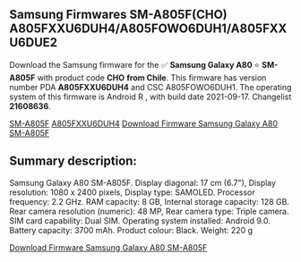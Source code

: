 <h2>Samsung Firmwares SM-A805F(CHO) A805FXXU6DUH4/A805FOWO6DUH1/A805FXXU6DUE2</h2>
Download the Samsung firmware for the ✅ <strong>Samsung Galaxy A80 </strong> ⭐ <strong>SM-A805F</strong> with product code <strong>CHO</strong> <strong> from Chile</strong>. This firmware has version number PDA <strong>A805FXXU6DUH4</strong> and CSC A805FOWO6DUH1. The operating system of this firmware is Android R , with build date 2021-09-17. Changelist <strong>21608636</strong>.


[SM-A805F](https://samfirm.shop/samsung/model/SM-A805F)
[A805FXXU6DUH4](https://samfirm.shop/samsung/pda/A805FXXU6DUH4)
[Download Firmware Samsung Galaxy A80 SM-A805F](https://samfirm.shop/samsung/firmware/457575)
<h2>Summary description:</h2>
<p>Samsung Galaxy A80 SM-A805F. Display diagonal: 17 cm (6.7"), Display resolution: 1080 x 2400 pixels, Display type: SAMOLED. Processor frequency: 2.2 GHz. RAM capacity: 8 GB, Internal storage capacity: 128 GB. Rear camera resolution (numeric): 48 MP, Rear camera type: Triple camera. SIM card capability: Dual SIM. Operating system installed: Android 9.0. Battery capacity: 3700 mAh. Product colour: Black. Weight: 220 g</p>


[Download Firmware Samsung Galaxy A80 SM-A805F](https://samfirm.shop/samsung/firmware/457575)
